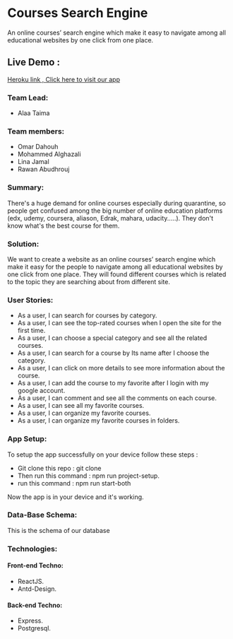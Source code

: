 # Courses Search Engine

An online courses’ search engine which make it easy to navigate among all educational websites by one click from one place.

## Live Demo :

[Heroku link , Click here to visit our app]()

### Team Lead:

- Alaa Taima

### Team members:

- Omar Dahouh
- Mohammed Alghazali
- Lina Jamal
- Rawan Abudhrouj

### Summary:

There's a huge demand for online courses especially during quarantine, so people get confused among the big number of online education platforms (edx, udemy, coursera, aliason, Edrak, mahara, udacity.....). They don't know what's the best course for them.

### Solution:

We want to create a website as an online courses’ search engine which make it easy for the people to navigate among all educational websites by one click from one place. They will found different courses which is related to the topic they are searching about from different site.

### User Stories:

- As a user, I can search for courses by category.
- As a user, I can see the top-rated courses when I open the site for the first time.
- As a user, I can choose a special category and see all the related courses.
- As a user, I can search for a course by Its name after I choose the category.
- As a user, I can click on more details to see more information about the course.
- As a user, I can add the course to my favorite after I login with my google account.
- As a user, I can comment and see all the comments on each course.
- As a user, I can see all my favorite courses.
- As a user, I can organize my favorite courses.
- As a user, I can organize my favorite courses in folders.

### App Setup:

To setup the app successfully on your device follow these steps :

- Git clone this repo : git clone
- Then run this command : npm run project-setup.
- run this command : npm run start-both

Now the app is in your device and it's working.

### Data-Base Schema:

This is the schema of our database

### Technologies:

#### Front-end Techno:

- ReactJS.
- Antd-Design.

#### Back-end Techno:

- Express.
- Postgresql.
